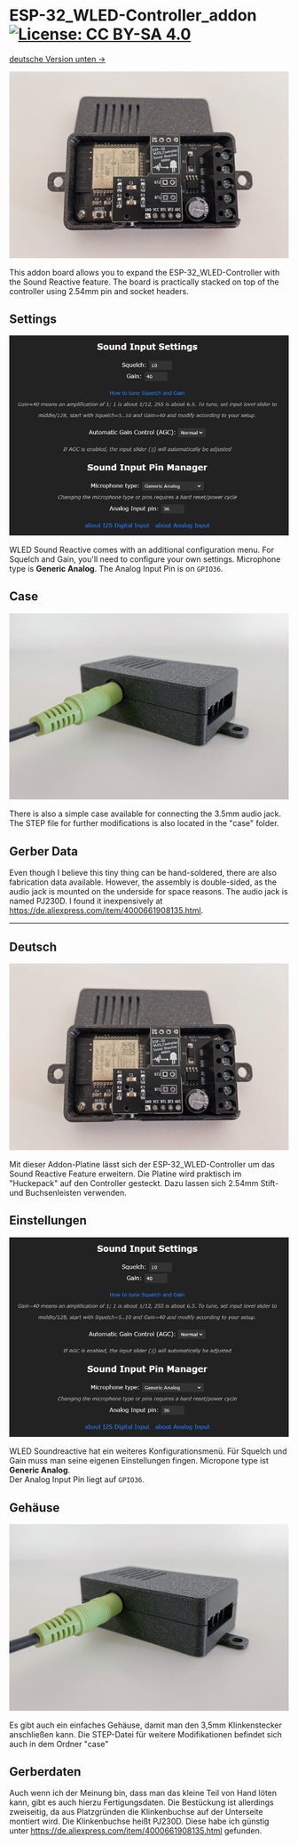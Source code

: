 # ESP-32_WLED-Controller_addon  [![License: CC BY-SA 4.0](https://img.shields.io/badge/License-CC%20BY--SA%204.0-lightgrey.svg)](https://creativecommons.org/licenses/by-sa/4.0/)

[deutsche Version unten ->](#Deutsch)

![PCB-top_addon](images/addon.jpg)

This addon board allows you to expand the ESP-32_WLED-Controller with the Sound Reactive feature. The board is practically stacked on top of the controller using 2.54mm pin and socket headers.

## Settings
![Settings](images/sr_config.jpg)

WLED Sound Reactive comes with an additional configuration menu.
For Squelch and Gain, you'll need to configure your own settings.
Microphone type is **Generic Analog**.
The Analog Input Pin is on `GPIO36`.

## Case
![case](case/case.jpg)

There is also a simple case available for connecting the 3.5mm audio jack.
The STEP file for further modifications is also located in the "case" folder.

## Gerber Data

Even though I believe this tiny thing can be hand-soldered, there are also fabrication data available. However, the assembly is double-sided, as the audio jack is mounted on the underside for space reasons.
The audio jack is named PJ230D. I found it inexpensively at https://de.aliexpress.com/item/4000661908135.html.

---
## Deutsch

![PCB-top_addon](images/addon.jpg)

Mit dieser Addon-Platine lässt sich der ESP-32_WLED-Controller um das Sound Reactive Feature erweitern. Die Platine wird praktisch im "Huckepack" auf den Controller gesteckt.
Dazu lassen sich 2.54mm Stift- und Buchsenleisten verwenden.

## Einstellungen
![Einstellungen](images/sr_config.jpg)

WLED Soundreactive hat ein weiteres Konfigurationsmenü.
Für Squelch und Gain muss man seine eigenen Einstellungen fingen.
Micropone type ist **Generic Analog**.  
Der Analog Input Pin liegt auf `GPIO36`.

## Gehäuse
![case](case/case.jpg)

Es gibt auch ein einfaches Gehäuse, damit man den 3,5mm Klinkenstecker anschließen kann.
Die STEP-Datei für weitere Modifikationen befindet sich auch in dem Ordner "case" 

## Gerberdaten

Auch wenn ich der Meinung bin, dass man das kleine Teil von Hand löten kann, gibt es auch hierzu Fertigungsdaten. Die Bestückung ist allerdings zweiseitig, da aus Platzgründen die Klinkenbuchse auf der Unterseite montiert wird.
Die Klinkenbuchse heißt PJ230D. Diese habe ich günstig unter https://de.aliexpress.com/item/4000661908135.html gefunden.